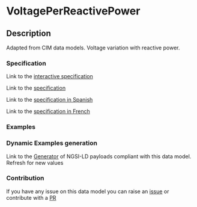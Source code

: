 # VoltagePerReactivePower

## Description 

Adapted from CIM data models. Voltage variation with reactive power.
### Specification

Link to the [interactive specification](https://swagger.lab.fiware.org/?url=https://smart-data-models.github.io/dataModel.EnergyCIM/VoltagePerReactivePower/swagger.yaml)

Link to the [specification](https://smart-data-models.github.io/dataModel.EnergyCIM/VoltagePerReactivePower/doc/spec.md)

Link to the [specification in Spanish](https://smart-data-models.github.io/dataModel.EnergyCIM/VoltagePerReactivePower/doc/spec_ES.md)

Link to the [specification in French](https://smart-data-models.github.io/dataModel.EnergyCIM/VoltagePerReactivePower/doc/spec_FR.md)
### Examples
### Dynamic Examples generation

Link to the [Generator](https://smartdatamodels.org/extra/ngsi-ld_generator_v0.91.php?schemaUrl=https://raw.githubusercontent.com/smart-data-models/dataModel.EnergyCIM/master/VoltagePerReactivePower/schema.json&email=info@smartdatamodels.org) of NGSI-LD payloads compliant with this data model. Refresh for new values
### Contribution

 If you have any issue on this data model you can raise an [issue](https://github.com/smart-data-models/dataModel.EnergyCIM/issues)  or contribute with a [PR](https://github.com/smart-data-models/dataModel.EnergyCIM/pulls)